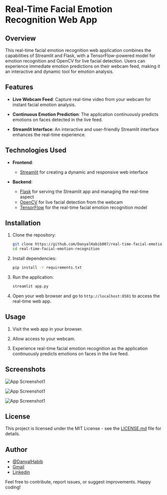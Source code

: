 # Real-Time Facial Emotion Recognition Web App

## Overview

This real-time facial emotion recognition web application combines the capabilities of Streamlit and Flask, with a TensorFlow-powered model for emotion recognition and OpenCV for live facial detection. Users can experience immediate emotion predictions on their webcam feed, making it an interactive and dynamic tool for emotion analysis.

## Features

- **Live Webcam Feed**: Capture real-time video from your webcam for instant facial emotion analysis.

- **Continuous Emotion Prediction**: The application continuously predicts emotions on faces detected in the live feed.

- **Streamlit Interface**: An interactive and user-friendly Streamlit interface enhances the real-time experience.

## Technologies Used

- **Frontend**:
  - [Streamlit](https://streamlit.io/) for creating a dynamic and responsive web interface

- **Backend**:
  - [Flask](https://flask.palletsprojects.com/) for serving the Streamlit app and managing the real-time aspect
  - [OpenCV](https://opencv.org/) for live facial detection from the webcam
  - [TensorFlow](https://www.tensorflow.org/) for the real-time facial emotion recognition model

## Installation

1. Clone the repository:
   ```bash
   git clone https://github.com/DanyalHabib007/real-time-facial-emotion-recognition.git
   cd real-time-facial-emotion-recognition
   ```

2. Install dependencies:
   ```bash
   pip install -r requirements.txt
   ```

3. Run the application:
   ```bash
   streamlit app.py
   ```

4. Open your web browser and go to `http://localhost:8501` to access the real-time web app.

## Usage

1. Visit the web app in your browser.

2. Allow access to your webcam.

3. Experience real-time facial emotion recognition as the application continuously predicts emotions on faces in the live feed.

## Screenshots

![App Screenshot1](https://via.placeholder.com/468x300?text=App+Screenshot+Here)

![App Screenshot1](https://via.placeholder.com/468x300?text=App+Screenshot+Here)

![App Screenshot1](https://via.placeholder.com/468x300?text=App+Screenshot+Here)



## License

This project is licensed under the MIT License - see the [LICENSE.md](LICENSE.md) file for details.

## Author

- [@DanyalHabib](https://www.github.com/DanyalHabib007)
- [Gmail](mailto:danyal.habib.1016@gmail.com)
- [Linkedin](https://www.linkedin.com/in/danyal-habib-500bb2265/)

Feel free to contribute, report issues, or suggest improvements. Happy coding!

